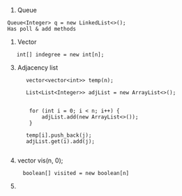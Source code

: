 

1. Queue 
```
Queue<Integer> q = new LinkedList<>();
Has poll & add methods
```
1. Vector
```
   int[] indegree = new int[n];
```
3. Adjacency list
 ```
       vector<vector<int>> temp(n);  
      
       List<List<Integer>> adjList = new ArrayList<>();


        for (int i = 0; i < n; i++) {
            adjList.add(new ArrayList<>());
        }

       temp[i].push_back(j);
       adjList.get(i).add(j);


```
4. vector<int> vis(n, 0);
```
     boolean[] visited = new boolean[n]
```
5.
